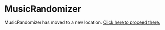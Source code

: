 # MusicRandomizer

MusicRandomizer has moved to a new location. [Click here to proceed there.](https://github.com/OatmealDome/MusicRandomizer)